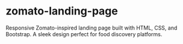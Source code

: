 # zomato-landing-page
Responsive Zomato-inspired landing page built with HTML, CSS, and Bootstrap. A sleek design perfect for food discovery platforms.
